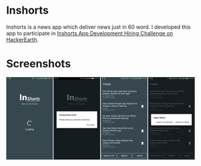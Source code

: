 # Inshorts
Inshorts is a news app which deliver news just in 60 word. I developed this app to participate in [Inshorts App Development Hiring Challenge on HackerEarth](https://www.hackerearth.com/challenge/hiring/inshorts-android-app-development-hiring-challenge).
# Screenshots
![Alt text](https://github.com/amitvishw/Inshorts/blob/master/screenshots/group.png)
